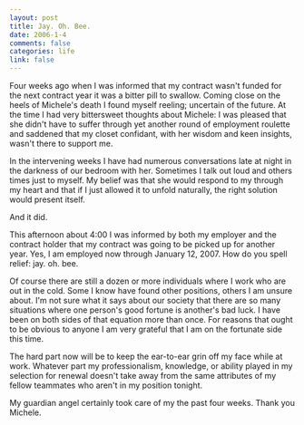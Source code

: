 ```yaml
--- 
layout: post
title: Jay. Oh. Bee.
date: 2006-1-4
comments: false
categories: life
link: false
---
```

Four weeks ago when I was informed that my contract wasn't funded for the next contract year it was a bitter pill to swallow. Coming close on the heels of Michele's death I found myself reeling; uncertain of the future. At the time I had very bittersweet thoughts about Michele: I was pleased that she didn't have to suffer through yet another round of employment roulette and saddened that my closet confidant, with her wisdom and keen insights, wasn't there to support me.

In the intervening weeks I have had numerous conversations late at night in the darkness of our bedroom with her. Sometimes I talk out loud and others times just to myself. My belief was that she would respond to my through my heart and that if I just allowed it to unfold naturally, the right solution would present itself.

And it did.

This afternoon about 4:00 I was informed by both my employer and the contract holder that my contract was going to be picked up for another year. Yes, I am employed now through January 12, 2007. How do you spell relief: jay. oh. bee.

Of course there are still a dozen or more individuals where I work who are out in the cold. Some I know have found other positions, others I am unsure about. I'm not sure what it says about our society that there are so many situations where one person's good fortune is another's bad luck. I have been on both sides of that equation more than once. For reasons that ought to be obvious to anyone I am very grateful that I am on the fortunate side this time.

The hard part now will be to keep the ear-to-ear grin off my face while at work. Whatever part my professionalism, knowledge, or ability played in my selection for renewal doesn't take away from the same attributes of my fellow teammates who aren't in my position tonight.

My guardian angel certainly took care of my the past four weeks. Thank you Michele.
